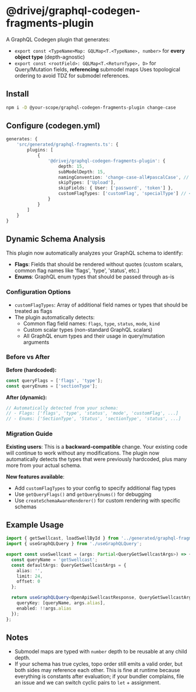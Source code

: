 # @drivej/graphql-codegen-fragments-plugin

A GraphQL Codegen plugin that generates:
- `export const <TypeName>Map: GQLMap<T.<TypeName>, number>` for **every object type** (depth-agnostic)
- `export const <rootField>: GQLMap<T.<ReturnType>, D>` for Query/Mutation fields, **referencing** submodel maps
Uses topological ordering to avoid TDZ for submodel references.

## Install
```bash
npm i -D @your-scope/graphql-codegen-fragments-plugin change-case
```

## Configure (codegen.yml)
```typescript
generates: {
    'src/generated/graphql-fragments.ts': {
        plugins: [
            {
                '@drivej/graphql-codegen-fragments-plugin': {
                    depth: 15,
                    subModelDepth: 15,
                    namingConvention: 'change-case-all#pascalCase', // <- match TS
                    skipTypes: ['Upload'],
                    skipFields: { User: ['password', 'token'] },
                    customFlagTypes: ['customFlag', 'specialType'] // <- NEW: custom flag types
                }
            }
        ]
    }
}
```

## Dynamic Schema Analysis

This plugin now automatically analyzes your GraphQL schema to identify:

- **Flags**: Fields that should be rendered without quotes (custom scalars, common flag names like 'flags', 'type', 'status', etc.)
- **Enums**: GraphQL enum types that should be passed through as-is

### Configuration Options

- `customFlagTypes`: Array of additional field names or types that should be treated as flags
- The plugin automatically detects:
  - Common flag field names: `flags`, `type`, `status`, `mode`, `kind`
  - Custom scalar types (non-standard GraphQL scalars)
  - All GraphQL enum types and their usage in query/mutation arguments

### Before vs After

**Before (hardcoded):**
```typescript
const queryFlags = ['flags', 'type'];
const queryEnums = ['sectionType'];
```

**After (dynamic):**
```typescript
// Automatically detected from your schema:
// - Flags: ['flags', 'type', 'status', 'mode', 'customFlag', ...]
// - Enums: ['SectionType', 'Status', 'sectionType', 'status', ...]
```

### Migration Guide

**Existing users**: This is a **backward-compatible** change. Your existing code will continue to work without any modifications. The plugin now automatically detects the types that were previously hardcoded, plus many more from your actual schema.

**New features available**:
- Add `customFlagTypes` to your config to specify additional flag types
- Use `getQueryFlags()` and `getQueryEnums()` for debugging
- Use `createSchemaAwareRenderer()` for custom rendering with specific schemas
## Example Usage
```typescript
import { getSwellcast, loadSwellById } from '../generated/graphql-fragments';
import { useGraphQLQuery } from './useGraphQLQuery';

export const useSwellcast = (args: Partial<QueryGetSwellcastArgs>) => {
  const queryName = 'getSwellcast';
  const defaultArgs: QueryGetSwellcastArgs = {
    alias: '',
    limit: 24,
    offset: 0
  };

  return useGraphQLQuery<OpenApiSwellcastResponse, QueryGetSwellcastArgs, typeof queryName>(queryName, getSwellcast, args, defaultArgs, {
    queryKey: [queryName, args.alias],
    enabled: !!args.alias
  });
};
```

## Notes
- Submodel maps are typed with `number` depth to be reusable at any child depth.
- If your schema has true cycles, topo order still emits a valid order, but both sides may reference each other. This is fine at runtime because everything is constants after evaluation; if your bundler complains, file an issue and we can switch cyclic pairs to `let` + assignment.
